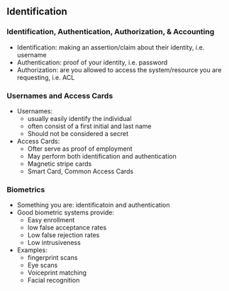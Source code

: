 ## Identification

### Identification, Authentication, Authorization, & Accounting
* Identification: making an assertion/claim about their identity, i.e. username
* Authentication: proof of your identity, i.e. password
* Authorization: are you allowed to access the system/resource you are requesting, i.e. ACL

### Usernames and Access Cards
* Usernames:
    * usually easily identify the individual
    * often consist of a first initial and last name
    * Should not be considered a secret
* Access Cards:
    * Ofter serve as proof of employment
    * May perform both identification and authentication
    * Magnetic stripe cards
    * Smart Card, Common Access Cards

### Biometrics
* Something you are: identificatoin and authentication
* Good biometric systems provide:
    * Easy enrollment
    * low false acceptance rates
    * Low false rejection rates
    * Low intrusiveness
* Examples:
    * fingerprint scans
    * Eye scans
    * Voiceprint matching
    * Facial recognition